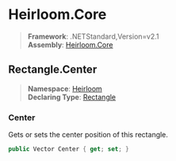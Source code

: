 # Heirloom.Core

> **Framework**: .NETStandard,Version=v2.1  
> **Assembly**: [Heirloom.Core][0]  

## Rectangle.Center

> **Namespace**: [Heirloom][0]  
> **Declaring Type**: [Rectangle][1]  

### Center

Gets or sets the center position of this rectangle.

```cs
public Vector Center { get; set; }
```

[0]: ../../../Heirloom.Core.md
[1]: ../Rectangle.md
